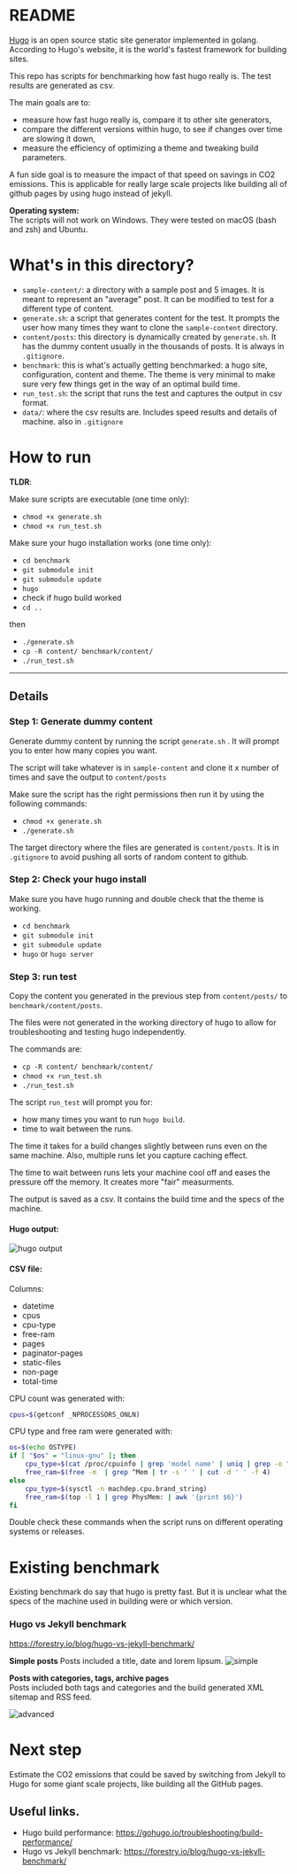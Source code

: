 # README 

[Hugo](https://gohugo.io/) is an open source static site generator implemented in golang. According to Hugo's website, it is the world's fastest framework for building sites.

This repo has scripts for benchmarking how fast hugo really is. The test results are generated as csv.

The main goals are to:
- measure how fast hugo really is, compare it to other site generators, 
- compare the different versions within hugo, to see if changes over time are slowing it down,  
- measure the efficiency of optimizing a theme and tweaking build parameters.


A fun side goal is to measure the impact of that speed on savings in CO2 emissions. This is applicable for really large scale projects like building all of github pages by using hugo instead of jekyll.   

**Operating system:**  
The scripts will not work on Windows. They were tested on macOS (bash and zsh) and Ubuntu.

# What's in this directory?

- `sample-content/`: a directory with a sample post and 5 images. It is meant to represent an "average" post. It can be modified to test for a different type of content.  
- `generate.sh`: a script that generates content for the test. It prompts the user how many times they want to clone the `sample-content` directory.  
- `content/posts`: this directory is dynamically created by `generate.sh`. It has the dummy content usually in the thousands of posts. It is always in `.gitignore`.   
- `benchmark`: this is what's actually getting benchmarked: a hugo site, configuration, content and theme. The theme is very minimal to make sure very few things get in the way of an optimal build time.  
- `run_test.sh`: the script that runs the test and captures the output in csv format.
- `data/`: where the csv results are. Includes speed results and details of machine. also in `.gitignore`

# How to run 


**TLDR**:

Make sure scripts are executable (one time only):
- `chmod +x generate.sh`
- `chmod +x run_test.sh`


Make sure your hugo installation works (one time only):
- `cd benchmark`
- `git submodule init`
- `git submodule update`
- `hugo`
- check if hugo build worked
- `cd ..`


then

- `./generate.sh`
- `cp -R content/ benchmark/content/`
- `./run_test.sh`

---
## Details 

### Step 1: Generate dummy content

Generate dummy content by running the script `generate.sh` . It will prompt you to enter how many copies you want. 

The script will take whatever is in `sample-content` and clone it x number of times and save the output to `content/posts`

Make sure the script has the right permissions then run it by using the following commands:  

- `chmod +x generate.sh`
- `./generate.sh`

The target directory where the files are generated is `content/posts`. It is in `.gitignore` to avoid pushing all sorts of random content to github.

### Step 2: Check your hugo install

Make sure you have hugo running and double check that the theme is working.

- `cd benchmark`
- `git submodule init`
- `git submodule update`
- `hugo` or `hugo server`

### Step 3: run test

Copy the content you generated in the previous step from `content/posts/` to `benchmark/content/posts`. 

The files were not generated in the working directory of hugo to allow for troubleshooting and testing hugo independently.

The commands are: 

- `cp -R content/ benchmark/content/`
- `chmod +x run_test.sh`
- `./run_test.sh`

The script `run_test` will prompt you for:
- how many times you want to run `hugo build`. 
- time to wait between the runs.

The time it takes for a build changes slightly between runs even on the same machine. Also, multiple runs let you capture caching effect.  

The time to wait between runs lets your machine cool off and eases the pressure off the memory. It creates more "fair" measurments.

The output is saved as a csv. It contains the build time and the specs of the machine.

#### Hugo output:  

![hugo output](docs/hugo-screenshot.png)  

#### CSV file:  

Columns:  
- datetime
- cpus
- cpu-type
- free-ram
- pages
- paginator-pages
- static-files
- non-page
- total-time


CPU count was generated with:  
```bash 
cpus=$(getconf _NPROCESSORS_ONLN)
```

CPU type and free ram were generated with: 

``` bash 
os=$(echo OSTYPE)
if [ "$os" = "linux-gnu" ]; then
    cpu_type=$(cat /proc/cpuinfo | grep 'model name' | uniq | grep -o "CPU.*")  
    free_ram=$(free -m  | grep ^Mem | tr -s ' ' | cut -d ' ' -f 4)   
else
    cpu_type=$(sysctl -n machdep.cpu.brand_string)  
    free_ram=$(top -l 1 | grep PhysMem: | awk '{print $6}')  
fi
```

Double check these commands when the script runs on different operating systems or releases.

# Existing benchmark

Existing benchmark do say that hugo is pretty fast. But it is unclear what the specs of the machine used in building were or which version.

### Hugo vs Jekyll benchmark
https://forestry.io/blog/hugo-vs-jekyll-benchmark/

**Simple posts**
Posts included a title, date and lorem lipsum.
![simple](docs/simple-benchmark.png)

**Posts with categories, tags, archive pages**  
Posts included both tags and categories and the build generated XML sitemap and RSS feed.

![advanced](docs/advanced-benchmark.png)

# Next step

Estimate the CO2 emissions that could be saved by switching from Jekyll to Hugo for some giant scale projects, like building all the GitHub pages.

## Useful links.

- Hugo build performance: https://gohugo.io/troubleshooting/build-performance/
- Hugo vs Jekyll benchmark: https://forestry.io/blog/hugo-vs-jekyll-benchmark/
